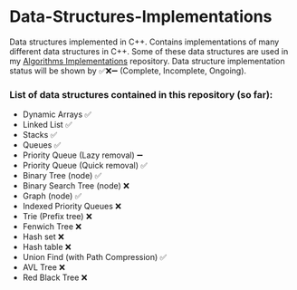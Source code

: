 # Data-Structures-Implementations
Data structures implemented in C++.
Contains implementations of many different data structures in C++.
Some of these data structures are used in my [Algorithms Implementations](https://github.com/AtinChing/Algorithms-Implementations) repository.
Data structure implementation status will be shown by ✅❌➖ (Complete, Incomplete, Ongoing).

### List of data structures contained in this repository (so far):
- Dynamic Arrays ✅
- Linked List ✅
- Stacks ✅
- Queues ✅
- Priority Queue (Lazy removal) ➖
- Priority Queue (Quick removal) ✅
- Binary Tree (node) ✅
- Binary Search Tree (node) ❌
- Graph (node) ✅
- Indexed Priority Queues ❌
- Trie (Prefix tree) ❌
- Fenwich Tree ❌
- Hash set ❌
- Hash table ❌
- Union Find (with Path Compression) ✅
- AVL Tree ❌
- Red Black Tree ❌
